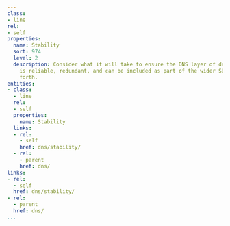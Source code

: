 ```yaml
---
class:
- line
rel:
- self
properties:
  name: Stability
  sort: 974
  level: 2
  description: Consider what it will take to ensure the DNS layer of delivering services
    is reliable, redundant, and can be included as part of the wider SLA being put
    forth.
entities:
- class:
  - line
  rel:
  - self
  properties:
    name: Stability
  links:
  - rel:
    - self
    href: dns/stability/
  - rel:
    - parent
    href: dns/
links:
- rel:
  - self
  href: dns/stability/
- rel:
  - parent
  href: dns/
...
```

